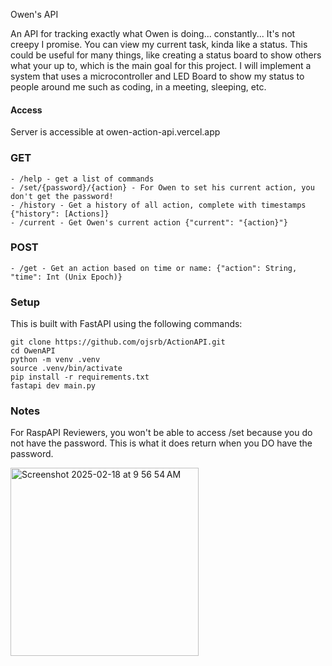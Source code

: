 Owen's API

An API for tracking exactly what Owen is doing... constantly...
It's not creepy I promise.
You can view my current task, kinda like a status.
This could be useful for many things, like creating a status board to show others what your up to, which is the main goal for this project. I will implement a system that uses a microcontroller and LED Board to show my status to people around me such as coding, in a meeting, sleeping, etc.

#### Access
Server is accessible at owen-action-api.vercel.app

### GET
```
- /help - get a list of commands
- /set/{password}/{action} - For Owen to set his current action, you don't get the password!
- /history - Get a history of all action, complete with timestamps {"history": [Actions]}
- /current - Get Owen's current action {"current": "{action}"}
```
### POST
```
- /get - Get an action based on time or name: {"action": String, "time": Int (Unix Epoch)}
```

### Setup
This is built with FastAPI using the following commands:
```
git clone https://github.com/ojsrb/ActionAPI.git
cd OwenAPI
python -m venv .venv
source .venv/bin/activate
pip install -r requirements.txt
fastapi dev main.py
```

### Notes

For RaspAPI Reviewers, you won't be able to access /set because you do not have the password. This is what it does return when you DO have the password. 

<img width="301" alt="Screenshot 2025-02-18 at 9 56 54 AM" src="https://github.com/user-attachments/assets/9d4629b3-d21b-48a8-9a27-935ec73db69f" />
